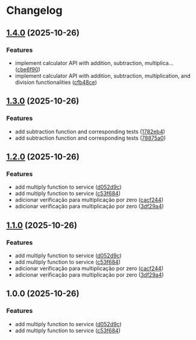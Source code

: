 # Changelog

## [1.4.0](https://github.com/carlosealves2/test-auto-version/compare/test-auto-version-v1.3.0...test-auto-version-v1.4.0) (2025-10-26)


### Features

* implement calculator API with addition, subtraction, multiplica… ([cbe6f90](https://github.com/carlosealves2/test-auto-version/commit/cbe6f9021b1426ca39546a2c15770c418d4624c1))
* implement calculator API with addition, subtraction, multiplication, and division functionalities ([cfb48ce](https://github.com/carlosealves2/test-auto-version/commit/cfb48ce956d350132f0187a0c1aef11aaac6d581))

## [1.3.0](https://github.com/carlosealves2/test-auto-version/compare/test-auto-version-v1.2.0...test-auto-version-v1.3.0) (2025-10-26)


### Features

* add subtraction function and corresponding tests ([1782eb4](https://github.com/carlosealves2/test-auto-version/commit/1782eb4f85977dce9213ff315f69de609322d5d3))
* add subtraction function and corresponding tests ([78875a0](https://github.com/carlosealves2/test-auto-version/commit/78875a019b7d38c1701a5a15cdf183eec6c07ed9))

## [1.2.0](https://github.com/carlosealves2/test-auto-version/compare/test-auto-version-v1.1.0...test-auto-version-v1.2.0) (2025-10-26)


### Features

* add multiply function to service ([d052d9c](https://github.com/carlosealves2/test-auto-version/commit/d052d9c84344e9273d6ffe3e57d34d56e16921e4))
* add multiply function to service ([c53f684](https://github.com/carlosealves2/test-auto-version/commit/c53f68466c464a4d835173f314bcc91dc20a9164))
* adicionar verificação para multiplicação por zero ([cacf244](https://github.com/carlosealves2/test-auto-version/commit/cacf244086ff677359d8391e96dc3e302d20327e))
* adicionar verificação para multiplicação por zero ([3df29a4](https://github.com/carlosealves2/test-auto-version/commit/3df29a48e009506896d156a3b4c57dddcf0bb7b9))

## [1.1.0](https://github.com/carlosealves2/test-auto-version/compare/v1.0.0...v1.1.0) (2025-10-26)


### Features

* add multiply function to service ([d052d9c](https://github.com/carlosealves2/test-auto-version/commit/d052d9c84344e9273d6ffe3e57d34d56e16921e4))
* add multiply function to service ([c53f684](https://github.com/carlosealves2/test-auto-version/commit/c53f68466c464a4d835173f314bcc91dc20a9164))
* adicionar verificação para multiplicação por zero ([cacf244](https://github.com/carlosealves2/test-auto-version/commit/cacf244086ff677359d8391e96dc3e302d20327e))
* adicionar verificação para multiplicação por zero ([3df29a4](https://github.com/carlosealves2/test-auto-version/commit/3df29a48e009506896d156a3b4c57dddcf0bb7b9))

## 1.0.0 (2025-10-26)


### Features

* add multiply function to service ([d052d9c](https://github.com/carlosealves2/test-auto-version/commit/d052d9c84344e9273d6ffe3e57d34d56e16921e4))
* add multiply function to service ([c53f684](https://github.com/carlosealves2/test-auto-version/commit/c53f68466c464a4d835173f314bcc91dc20a9164))

